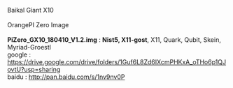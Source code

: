 Baikal Giant X10<BR><BR>
OrangePI Zero Image<BR><BR>
<B>PiZero_GX10_180410_V1.2.img</B> :  <B>Nist5, X11-gost</B>, X11, Quark, Qubit, Skein, Myriad-Groestl<BR>
google : https://drive.google.com/drive/folders/1Guf6L8Zd6IXcmPHKxA_oTHo6p1QJovtU?usp=sharing<BR>
baidu : http://pan.baidu.com/s/1nv9nv0P


